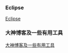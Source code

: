 ### Eclipse
[Eclipse](https://github.com/ningbaoqi/Tools/blob/master/README-eclipse.md)
### 大神博客及一些有用工具
[大神博客及一些有用工具](https://github.com/ningbaoqi/Tools/blob/master/README-useful.md)
